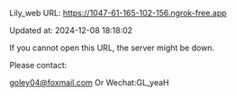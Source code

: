 Lily_web URL: https://1047-61-165-102-156.ngrok-free.app

Updated at: 2024-12-08 18:18:02

If you cannot open this URL, the server might be down.

Please contact: 

goley04@foxmail.com Or Wechat:GL_yeaH